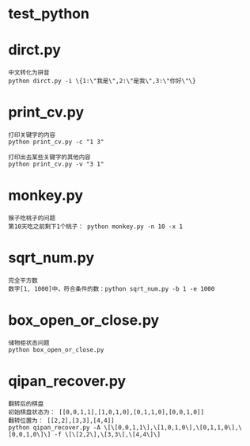 # test_python

# dirct.py
    中文转化为拼音
    python dirct.py -i \{1:\"我是\",2:\"是我\",3:\"你好\"\}

# print_cv.py
    打印关键字的内容
    python print_cv.py -c "1 3"
    
    打印出去某些关键字的其他内容
    python print_cv.py -v "3 1"

# monkey.py
    猴子吃桃子的问题
    第10天吃之前剩下1个桃子： python monkey.py -n 10 -x 1

# sqrt_num.py
    完全平方数
    数字[1, 1000]中，符合条件的数：python sqrt_num.py -b 1 -e 1000

# box_open_or_close.py
    储物柜状态问题
    python box_open_or_close.py

# qipan_recover.py
    翻转后的棋盘
    初始棋盘状态为： [[0,0,1,1],[1,0,1,0],[0,1,1,0],[0,0,1,0]]
    翻转位置为： [[2,2],[3,3],[4,4]]
    python qipan_recover.py -A \[\[0,0,1,1\],\[1,0,1,0\],\[0,1,1,0\],\[0,0,1,0\]\] -f \[\[2,2\],\[3,3\],\[4,4\]\]